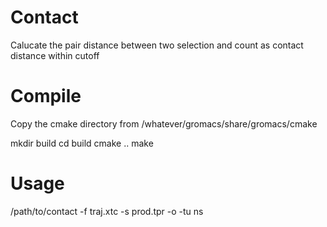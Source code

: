 # Contact 
Calucate the pair distance between two selection and count as contact distance within cutoff

# Compile
Copy the cmake directory from /whatever/gromacs/share/gromacs/cmake 

mkdir build
cd build
cmake ..
make 

# Usage
/path/to/contact -f traj.xtc -s prod.tpr -o -tu ns

